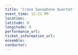 ```yaml
---
title: 'Crane Saxophone Quartet'
event_time: 12:21 PM
location: 
latitude: 0
longitude: 0
performance_url: 
ticket_information_url: 
ensemble: 
conductor: 
---
```

